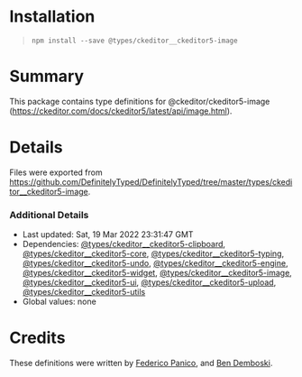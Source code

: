 # Installation
> `npm install --save @types/ckeditor__ckeditor5-image`

# Summary
This package contains type definitions for @ckeditor/ckeditor5-image (https://ckeditor.com/docs/ckeditor5/latest/api/image.html).

# Details
Files were exported from https://github.com/DefinitelyTyped/DefinitelyTyped/tree/master/types/ckeditor__ckeditor5-image.

### Additional Details
 * Last updated: Sat, 19 Mar 2022 23:31:47 GMT
 * Dependencies: [@types/ckeditor__ckeditor5-clipboard](https://npmjs.com/package/@types/ckeditor__ckeditor5-clipboard), [@types/ckeditor__ckeditor5-core](https://npmjs.com/package/@types/ckeditor__ckeditor5-core), [@types/ckeditor__ckeditor5-typing](https://npmjs.com/package/@types/ckeditor__ckeditor5-typing), [@types/ckeditor__ckeditor5-undo](https://npmjs.com/package/@types/ckeditor__ckeditor5-undo), [@types/ckeditor__ckeditor5-engine](https://npmjs.com/package/@types/ckeditor__ckeditor5-engine), [@types/ckeditor__ckeditor5-widget](https://npmjs.com/package/@types/ckeditor__ckeditor5-widget), [@types/ckeditor__ckeditor5-image](https://npmjs.com/package/@types/ckeditor__ckeditor5-image), [@types/ckeditor__ckeditor5-ui](https://npmjs.com/package/@types/ckeditor__ckeditor5-ui), [@types/ckeditor__ckeditor5-upload](https://npmjs.com/package/@types/ckeditor__ckeditor5-upload), [@types/ckeditor__ckeditor5-utils](https://npmjs.com/package/@types/ckeditor__ckeditor5-utils)
 * Global values: none

# Credits
These definitions were written by [Federico Panico](https://github.com/fedemp), and [Ben Demboski](https://github.com/bendemboski).
